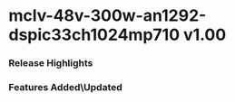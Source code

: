 # mclv-48v-300w-an1292-dspic33ch1024mp710 v1.00
### Release Highlights



### Features Added\Updated



